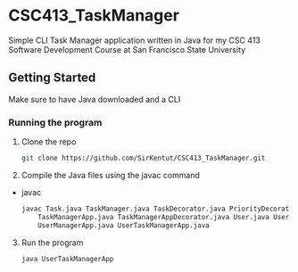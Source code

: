# CSC413_TaskManager
Simple CLI Task Manager application written in Java for my CSC 413 Software Development Course at San Francisco State University


<!-- GETTING STARTED -->
## Getting Started
Make sure to have Java downloaded and a CLI

### Running the program
1. Clone the repo
   ```sh
   git clone https://github.com/SirKentut/CSC413_TaskManager.git
   ```
2. Compile the Java files using the javac command
* javac
  ```sh
  javac Task.java TaskManager.java TaskDecorator.java PriorityDecorator.java \
      TaskManagerApp.java TaskManagerAppDecorator.java User.java UserManager.java \
      UserManagerApp.java UserTaskManagerApp.java

  ```
3. Run the program
   ```sh
   java UserTaskManagerApp
   ```

